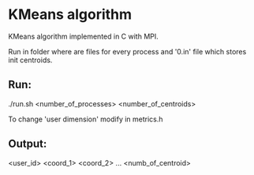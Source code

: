 # KMeans algorithm

KMeans algorithm implemented in C with MPI.

Run in folder where are files for every process and '0.in' file which stores init centroids.

## Run:
./run.sh <number_of_processes> <number_of_centroids>

To change 'user dimension' modify in metrics.h

## Output:
<user_id> <coord_1> <coord_2> ... <numb_of_centroid>




